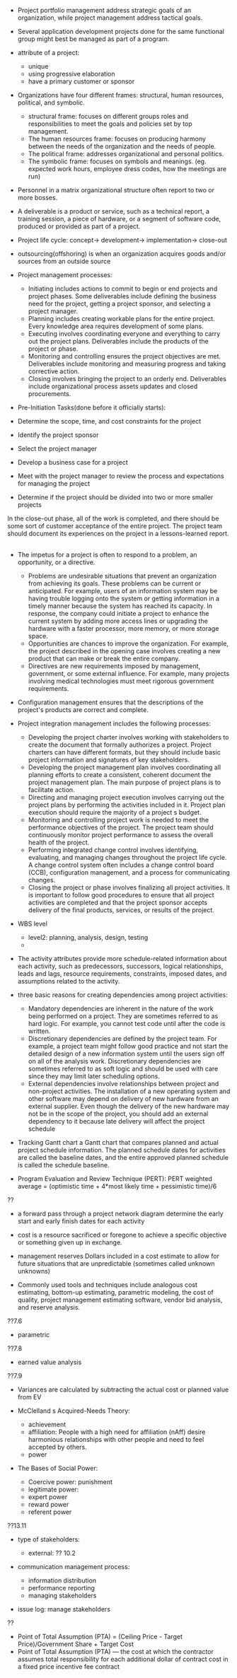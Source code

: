- Project portfolio management address strategic goals of an organization, while project management address tactical goals.

- Several application development projects done for the same functional group might best be managed as part of a program.

- attribute of a project:
  - unique
  - using progressive elaboration
  - have a primary customer or sponsor


- Organizations have four different frames: structural, human resources, political, and symbolic.
  - structural frame: focuses on different groups roles and responsibilities to meet the goals and policies set by top management.
  - The human resources frame: focuses on producing harmony between the needs of the organization and the needs of people.
  - The political frame:  addresses organizational and personal politics.
  - The symbolic frame: focuses on symbols and meanings. (eg. expected work hours, employee dress codes, how the meetings are run)

- Personnel in a matrix organizational structure often report to two or more bosses.

- A deliverable is a product or service, such as a technical report, a training session, a piece of hardware, or a segment of software code, produced or provided as part of a project.

- Project life cycle: concept-> development-> implementation-> close-out

- outsourcing(offshoring) is when an organization acquires goods and/or sources from an outside source

- Project management processes:
  - Initiating includes actions to commit to begin or end projects and project phases. Some deliverables include  defining the business need for the project, getting a project sponsor, and selecting a project manager.
  - Planning includes creating workable plans for the entire project. Every knowledge area requires development  of some plans.
  - Executing involves coordinating everyone and everything to carry out the project plans. Deliverables include  the products of the project or phase.
  - Monitoring and controlling ensures the project objectives are met. Deliverables include monitoring and  measuring progress and taking corrective action.
  - Closing involves bringing the project to an orderly end. Deliverables include organizational process assets  updates and closed procurements.

- Pre-Initiation Tasks(done before it officially starts):
- Determine the scope, time, and cost constraints for the project
- Identify the project sponsor
- Select the project manager
- Develop a business case for a project
- Meet with the project manager to review the process and expectations for managing the project
- Determine if the project should be divided into two or more smaller projects

In the close-out phase, all of the work is completed, and there should be some sort of customer acceptance of the entire project. The project team should document its experiences on the project in a lessons-learned report.
  
- The impetus for a project is often to respond to a problem, an opportunity, or a directive.
  - Problems are undesirable situations that prevent an organization from achieving its goals. These problems can be current or anticipated. For example, users of an information system may be having trouble logging onto the system or getting information in a timely manner because the system has reached its capacity. In response, the company could initiate a project to enhance the current system by adding more access lines or upgrading the hardware with a faster processor, more memory, or more storage space.
  - Opportunities are chances to improve the organization. For example, the project described in the opening case involves creating a new product that can make or break the entire company.
  - Directives are new requirements imposed by management, government, or some external influence. For example, many projects involving medical technologies must meet rigorous government requirements.

- Configuration management ensures that the descriptions of the project's products are correct and complete.

- Project integration management includes the following processes:
  - Developing the project charter involves working with stakeholders to create the document that formally authorizes a project. Project charters can have different formats, but they should include basic project information and signatures of key stakeholders.
  - Developing the project management plan involves coordinating all planning efforts to create a consistent, coherent document the project management plan. The main purpose of project plans is to facilitate action.
  - Directing and managing project execution involves carrying out the project plans by performing the activities included in it. Project plan execution should require the majority of a project s budget.
  - Monitoring and controlling project work is needed to meet the performance objectives of the project. The project team should continuously monitor project performance to assess the overall health of the project.
  - Performing integrated change control involves identifying, evaluating, and managing changes throughout the project life cycle. A change control system often includes a change control board (CCB), configuration management, and a process for communicating changes.
  - Closing the project or phase involves finalizing all project activities. It is important to follow good procedures to ensure that all project activities are completed and that the project sponsor accepts delivery of the final products, services, or results of the project.

- WBS level
  - level2: planning, analysis, design, testing
  -

- The activity attributes provide more schedule-related information about each activity, such as predecessors, successors, logical relationships, leads and lags, resource requirements, constraints, imposed dates, and assumptions related to the activity.

- three basic reasons for creating dependencies among project activities:
  - Mandatory dependencies are inherent in the nature of the work being performed on a project. They are sometimes referred to as hard logic. For example, you cannot test code until after the code is written.
  - Discretionary dependencies are defined by the project team. For example, a project team might follow good practice and not start the detailed design of a new information system until the users sign off on all of the analysis work. Discretionary dependencies are sometimes referred to as soft logic and should be used with care since they may limit later scheduling options.
  - External dependencies involve relationships between project and non-project activities. The installation of a new operating system and other software may depend on delivery of new hardware from an external supplier. Even though the delivery of the new hardware may not be in the scope of the project, you should add an external dependency to it because late delivery will affect the project schedule

- Tracking Gantt chart a Gantt chart that compares planned and actual project schedule information.
The planned schedule dates for activities are called the baseline dates, and the entire approved planned schedule is called the schedule baseline.

- Program Evaluation and Review Technique (PERT):
PERT weighted average = (optimistic time  + 4*most likely time + pessimistic time)/6

??
- a forward pass through a project network diagram determine the early start and early finish dates for each activity

- cost is a resource sacrificed or foregone to achieve a specific objective or something given up in exchange.

- management reserves Dollars included in a cost estimate to allow for future situations that are unpredictable (sometimes called unknown unknowns)

- Commonly used tools and techniques include analogous cost estimating, bottom-up estimating, parametric modeling, the cost of quality, project management estimating software, vendor bid analysis, and reserve analysis.

??7.6
- parametric

??7.8
- earned value analysis

??7.9
- Variances are calculated by subtracting the actual cost or planned value from EV

- McClelland s Acquired-Needs Theory:
  - achievement
  - affiliation: People with a high need for affiliation (nAff) desire harmonious relationships with other people and need to feel accepted by others.
  - power

- The Bases of Social Power:
  - Coercive power: punishment
  - legitimate power:
  - expert power
  - reward power
  - referent power

??13.11
- type of stakeholders:
  - external:
??
10.2

- communication management process:
  - information distribution
  - performance reporting
  - managing stakeholders

- issue log: manage stakeholders

??
- Point of Total Assumption (PTA) = (Ceiling Price - Target Price)/Government Share + Target Cost
- Point of Total Assumption (PTA) — the cost at which the contractor assumes total responsibility for each additional dollar of contract cost in a fixed price incentive fee contract
